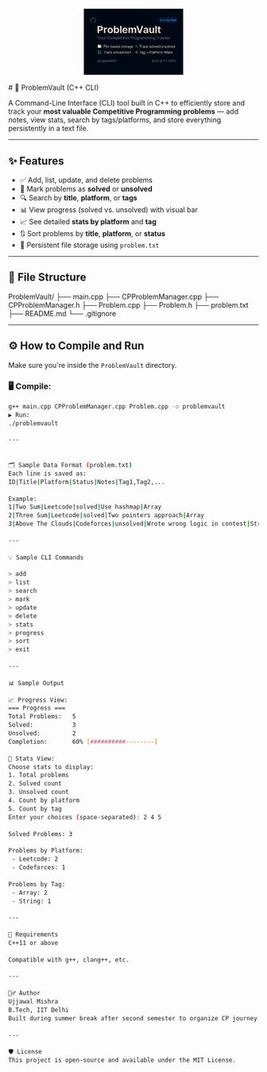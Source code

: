 <p align="center">
  <img src="LOGO.png" alt="ProblemVault Logo" width="200"/>
</p>
# 📘 ProblemVault (C++ CLI)

A Command-Line Interface (CLI) tool built in C++ to efficiently store and track your **most valuable Competitive Programming problems** — add notes, view stats, search by tags/platforms, and store everything persistently in a text file.

---

## ✨ Features

- ✅ Add, list, update, and delete problems
- 🎯 Mark problems as **solved** or **unsolved**
- 🔍 Search by **title**, **platform**, or **tags**
- 📊 View progress (solved vs. unsolved) with visual bar
- 📈 See detailed **stats by platform** and **tag**
- 🔃 Sort problems by **title**, **platform**, or **status**
- 💾 Persistent file storage using `problem.txt`

---

## 📂 File Structure
ProblemVault/
├── main.cpp
├── CPProblemManager.cpp
├── CPProblemManager.h
├── Problem.cpp
├── Problem.h
├── problem.txt
├── README.md
└── .gitignore


---

## ⚙️ How to Compile and Run

Make sure you're inside the `ProblemVault` directory.

### 🖥️ Compile:
```bash
g++ main.cpp CPProblemManager.cpp Problem.cpp -o problemvault
▶️ Run:
./problemvault

---


🗂 Sample Data Format (problem.txt)
Each line is saved as:
ID|Title|Platform|Status|Notes|Tag1,Tag2,...

Example:
1|Two Sum|Leetcode|solved|Use hashmap|Array
2|Three Sum|Leetcode|solved|Two pointers approach|Array
3|Above The Clouds|Codeforces|unsolved|Wrote wrong logic in contest|String

---

💡 Sample CLI Commands

> add
> list
> search
> mark
> update
> delete
> stats
> progress
> sort
> exit

---

📊 Sample Output

📈 Progress View:
=== Progress ===
Total Problems:   5
Solved:           3
Unsolved:         2
Completion:       60% [##########--------]

🧠 Stats View:
Choose stats to display:
1. Total problems
2. Solved count
3. Unsolved count
4. Count by platform
5. Count by tag
Enter your choices (space-separated): 2 4 5

Solved Problems: 3

Problems by Platform:
 - Leetcode: 2
 - Codeforces: 1

Problems by Tag:
 - Array: 2
 - String: 1

---

📌 Requirements
C++11 or above

Compatible with g++, clang++, etc.

---

🙋‍♂️ Author
Ujjawal Mishra
B.Tech, IIT Delhi
Built during summer break after second semester to organize CP journey effectively.

---

🛡 License
This project is open-source and available under the MIT License.





